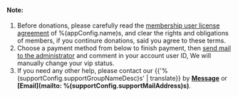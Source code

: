 #### Note:
1. Before donations, please carefully read the [membership user license agreement](/vip/rules) of %(appConfig.name)s,
and clear the rights and obligations of members, if you continure donations, said you agree to these terms.
1. Choose a payment method from below to finish payment, then [send mail to the administrator](mailto:%(appConfig.admin)s) and comment in your account user ID,
We will manually change your vip status.
1. If you need any other help, please contact our {{'%(supportConfig.supportGroupNameDesc)s' | translate}} by **[Message](/messages/send?to=%(supportConfig.supportGroupName)s)** or **[Email](mailto: %(supportConfig.supportMailAddress)s)**.
